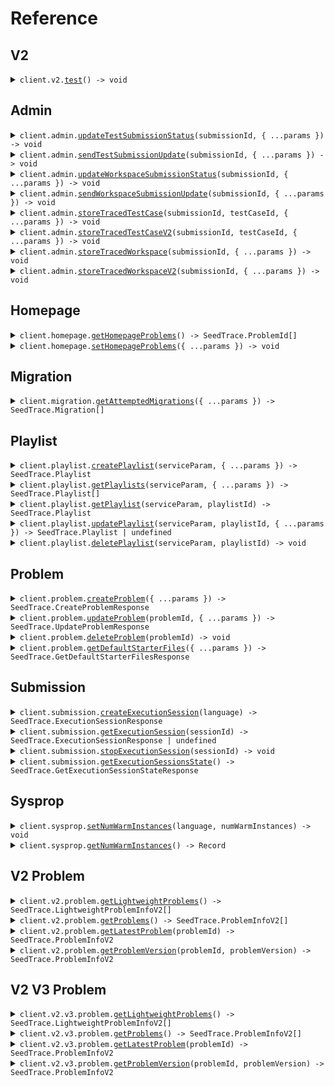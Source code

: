 # Reference

## V2

<details><summary><code>client.v2.<a href="/src/api/resources/v2/client/Client.ts">test</a>() -> void</code></summary>
<dl>
<dd>

#### 🔌 Usage

<dl>
<dd>

<dl>
<dd>

```typescript
await client.v2.test();
```

</dd>
</dl>
</dd>
</dl>

#### ⚙️ Parameters

<dl>
<dd>

<dl>
<dd>

**requestOptions:** `V2.RequestOptions`

</dd>
</dl>
</dd>
</dl>

</dd>
</dl>
</details>

## Admin

<details><summary><code>client.admin.<a href="/src/api/resources/admin/client/Client.ts">updateTestSubmissionStatus</a>(submissionId, { ...params }) -> void</code></summary>
<dl>
<dd>

#### 🔌 Usage

<dl>
<dd>

<dl>
<dd>

```typescript
await client.admin.updateTestSubmissionStatus("d5e9c84f-c2b2-4bf4-b4b0-7ffd7a9ffc32", {
    type: "stopped",
});
```

</dd>
</dl>
</dd>
</dl>

#### ⚙️ Parameters

<dl>
<dd>

<dl>
<dd>

**submissionId:** `SeedTrace.SubmissionId`

</dd>
</dl>

<dl>
<dd>

**request:** `SeedTrace.TestSubmissionStatus`

</dd>
</dl>

<dl>
<dd>

**requestOptions:** `Admin.RequestOptions`

</dd>
</dl>
</dd>
</dl>

</dd>
</dl>
</details>

<details><summary><code>client.admin.<a href="/src/api/resources/admin/client/Client.ts">sendTestSubmissionUpdate</a>(submissionId, { ...params }) -> void</code></summary>
<dl>
<dd>

#### 🔌 Usage

<dl>
<dd>

<dl>
<dd>

```typescript
await client.admin.sendTestSubmissionUpdate("d5e9c84f-c2b2-4bf4-b4b0-7ffd7a9ffc32", {
    updateTime: "2024-01-15T09:30:00Z",
    updateInfo: {
        type: "running",
        value: "QUEUEING_SUBMISSION",
    },
});
```

</dd>
</dl>
</dd>
</dl>

#### ⚙️ Parameters

<dl>
<dd>

<dl>
<dd>

**submissionId:** `SeedTrace.SubmissionId`

</dd>
</dl>

<dl>
<dd>

**request:** `SeedTrace.TestSubmissionUpdate`

</dd>
</dl>

<dl>
<dd>

**requestOptions:** `Admin.RequestOptions`

</dd>
</dl>
</dd>
</dl>

</dd>
</dl>
</details>

<details><summary><code>client.admin.<a href="/src/api/resources/admin/client/Client.ts">updateWorkspaceSubmissionStatus</a>(submissionId, { ...params }) -> void</code></summary>
<dl>
<dd>

#### 🔌 Usage

<dl>
<dd>

<dl>
<dd>

```typescript
await client.admin.updateWorkspaceSubmissionStatus("d5e9c84f-c2b2-4bf4-b4b0-7ffd7a9ffc32", {
    type: "stopped",
});
```

</dd>
</dl>
</dd>
</dl>

#### ⚙️ Parameters

<dl>
<dd>

<dl>
<dd>

**submissionId:** `SeedTrace.SubmissionId`

</dd>
</dl>

<dl>
<dd>

**request:** `SeedTrace.WorkspaceSubmissionStatus`

</dd>
</dl>

<dl>
<dd>

**requestOptions:** `Admin.RequestOptions`

</dd>
</dl>
</dd>
</dl>

</dd>
</dl>
</details>

<details><summary><code>client.admin.<a href="/src/api/resources/admin/client/Client.ts">sendWorkspaceSubmissionUpdate</a>(submissionId, { ...params }) -> void</code></summary>
<dl>
<dd>

#### 🔌 Usage

<dl>
<dd>

<dl>
<dd>

```typescript
await client.admin.sendWorkspaceSubmissionUpdate("d5e9c84f-c2b2-4bf4-b4b0-7ffd7a9ffc32", {
    updateTime: "2024-01-15T09:30:00Z",
    updateInfo: {
        type: "running",
        value: "QUEUEING_SUBMISSION",
    },
});
```

</dd>
</dl>
</dd>
</dl>

#### ⚙️ Parameters

<dl>
<dd>

<dl>
<dd>

**submissionId:** `SeedTrace.SubmissionId`

</dd>
</dl>

<dl>
<dd>

**request:** `SeedTrace.WorkspaceSubmissionUpdate`

</dd>
</dl>

<dl>
<dd>

**requestOptions:** `Admin.RequestOptions`

</dd>
</dl>
</dd>
</dl>

</dd>
</dl>
</details>

<details><summary><code>client.admin.<a href="/src/api/resources/admin/client/Client.ts">storeTracedTestCase</a>(submissionId, testCaseId, { ...params }) -> void</code></summary>
<dl>
<dd>

#### 🔌 Usage

<dl>
<dd>

<dl>
<dd>

```typescript
await client.admin.storeTracedTestCase("d5e9c84f-c2b2-4bf4-b4b0-7ffd7a9ffc32", "testCaseId", {
    result: {
        result: {
            expectedResult: {
                type: "integerValue",
                value: 1,
            },
            actualResult: {
                type: "value",
                value: {
                    type: "integerValue",
                    value: 1,
                },
            },
            passed: true,
        },
        stdout: "stdout",
    },
    traceResponses: [
        {
            submissionId: "d5e9c84f-c2b2-4bf4-b4b0-7ffd7a9ffc32",
            lineNumber: 1,
            returnValue: {
                type: "integerValue",
                value: 1,
            },
            expressionLocation: {
                start: 1,
                offset: 1,
            },
            stack: {
                numStackFrames: 1,
                topStackFrame: {
                    methodName: "methodName",
                    lineNumber: 1,
                    scopes: [
                        {
                            variables: {
                                variables: {
                                    type: "integerValue",
                                    value: 1,
                                },
                            },
                        },
                        {
                            variables: {
                                variables: {
                                    type: "integerValue",
                                    value: 1,
                                },
                            },
                        },
                    ],
                },
            },
            stdout: "stdout",
        },
        {
            submissionId: "d5e9c84f-c2b2-4bf4-b4b0-7ffd7a9ffc32",
            lineNumber: 1,
            returnValue: {
                type: "integerValue",
                value: 1,
            },
            expressionLocation: {
                start: 1,
                offset: 1,
            },
            stack: {
                numStackFrames: 1,
                topStackFrame: {
                    methodName: "methodName",
                    lineNumber: 1,
                    scopes: [
                        {
                            variables: {
                                variables: {
                                    type: "integerValue",
                                    value: 1,
                                },
                            },
                        },
                        {
                            variables: {
                                variables: {
                                    type: "integerValue",
                                    value: 1,
                                },
                            },
                        },
                    ],
                },
            },
            stdout: "stdout",
        },
    ],
});
```

</dd>
</dl>
</dd>
</dl>

#### ⚙️ Parameters

<dl>
<dd>

<dl>
<dd>

**submissionId:** `SeedTrace.SubmissionId`

</dd>
</dl>

<dl>
<dd>

**testCaseId:** `string`

</dd>
</dl>

<dl>
<dd>

**request:** `SeedTrace.StoreTracedTestCaseRequest`

</dd>
</dl>

<dl>
<dd>

**requestOptions:** `Admin.RequestOptions`

</dd>
</dl>
</dd>
</dl>

</dd>
</dl>
</details>

<details><summary><code>client.admin.<a href="/src/api/resources/admin/client/Client.ts">storeTracedTestCaseV2</a>(submissionId, testCaseId, { ...params }) -> void</code></summary>
<dl>
<dd>

#### 🔌 Usage

<dl>
<dd>

<dl>
<dd>

```typescript
await client.admin.storeTracedTestCaseV2("d5e9c84f-c2b2-4bf4-b4b0-7ffd7a9ffc32", "testCaseId", [
    {
        submissionId: "d5e9c84f-c2b2-4bf4-b4b0-7ffd7a9ffc32",
        lineNumber: 1,
        file: {
            filename: "filename",
            directory: "directory",
        },
        returnValue: {
            type: "integerValue",
            value: 1,
        },
        expressionLocation: {
            start: 1,
            offset: 1,
        },
        stack: {
            numStackFrames: 1,
            topStackFrame: {
                methodName: "methodName",
                lineNumber: 1,
                scopes: [
                    {
                        variables: {
                            variables: {
                                type: "integerValue",
                                value: 1,
                            },
                        },
                    },
                    {
                        variables: {
                            variables: {
                                type: "integerValue",
                                value: 1,
                            },
                        },
                    },
                ],
            },
        },
        stdout: "stdout",
    },
    {
        submissionId: "d5e9c84f-c2b2-4bf4-b4b0-7ffd7a9ffc32",
        lineNumber: 1,
        file: {
            filename: "filename",
            directory: "directory",
        },
        returnValue: {
            type: "integerValue",
            value: 1,
        },
        expressionLocation: {
            start: 1,
            offset: 1,
        },
        stack: {
            numStackFrames: 1,
            topStackFrame: {
                methodName: "methodName",
                lineNumber: 1,
                scopes: [
                    {
                        variables: {
                            variables: {
                                type: "integerValue",
                                value: 1,
                            },
                        },
                    },
                    {
                        variables: {
                            variables: {
                                type: "integerValue",
                                value: 1,
                            },
                        },
                    },
                ],
            },
        },
        stdout: "stdout",
    },
]);
```

</dd>
</dl>
</dd>
</dl>

#### ⚙️ Parameters

<dl>
<dd>

<dl>
<dd>

**submissionId:** `SeedTrace.SubmissionId`

</dd>
</dl>

<dl>
<dd>

**testCaseId:** `SeedTrace.TestCaseId`

</dd>
</dl>

<dl>
<dd>

**request:** `SeedTrace.TraceResponseV2[]`

</dd>
</dl>

<dl>
<dd>

**requestOptions:** `Admin.RequestOptions`

</dd>
</dl>
</dd>
</dl>

</dd>
</dl>
</details>

<details><summary><code>client.admin.<a href="/src/api/resources/admin/client/Client.ts">storeTracedWorkspace</a>(submissionId, { ...params }) -> void</code></summary>
<dl>
<dd>

#### 🔌 Usage

<dl>
<dd>

<dl>
<dd>

```typescript
await client.admin.storeTracedWorkspace("d5e9c84f-c2b2-4bf4-b4b0-7ffd7a9ffc32", {
    workspaceRunDetails: {
        exceptionV2: {
            type: "generic",
            exceptionType: "exceptionType",
            exceptionMessage: "exceptionMessage",
            exceptionStacktrace: "exceptionStacktrace",
        },
        exception: {
            exceptionType: "exceptionType",
            exceptionMessage: "exceptionMessage",
            exceptionStacktrace: "exceptionStacktrace",
        },
        stdout: "stdout",
    },
    traceResponses: [
        {
            submissionId: "d5e9c84f-c2b2-4bf4-b4b0-7ffd7a9ffc32",
            lineNumber: 1,
            returnValue: {
                type: "integerValue",
                value: 1,
            },
            expressionLocation: {
                start: 1,
                offset: 1,
            },
            stack: {
                numStackFrames: 1,
                topStackFrame: {
                    methodName: "methodName",
                    lineNumber: 1,
                    scopes: [
                        {
                            variables: {
                                variables: {
                                    type: "integerValue",
                                    value: 1,
                                },
                            },
                        },
                        {
                            variables: {
                                variables: {
                                    type: "integerValue",
                                    value: 1,
                                },
                            },
                        },
                    ],
                },
            },
            stdout: "stdout",
        },
        {
            submissionId: "d5e9c84f-c2b2-4bf4-b4b0-7ffd7a9ffc32",
            lineNumber: 1,
            returnValue: {
                type: "integerValue",
                value: 1,
            },
            expressionLocation: {
                start: 1,
                offset: 1,
            },
            stack: {
                numStackFrames: 1,
                topStackFrame: {
                    methodName: "methodName",
                    lineNumber: 1,
                    scopes: [
                        {
                            variables: {
                                variables: {
                                    type: "integerValue",
                                    value: 1,
                                },
                            },
                        },
                        {
                            variables: {
                                variables: {
                                    type: "integerValue",
                                    value: 1,
                                },
                            },
                        },
                    ],
                },
            },
            stdout: "stdout",
        },
    ],
});
```

</dd>
</dl>
</dd>
</dl>

#### ⚙️ Parameters

<dl>
<dd>

<dl>
<dd>

**submissionId:** `SeedTrace.SubmissionId`

</dd>
</dl>

<dl>
<dd>

**request:** `SeedTrace.StoreTracedWorkspaceRequest`

</dd>
</dl>

<dl>
<dd>

**requestOptions:** `Admin.RequestOptions`

</dd>
</dl>
</dd>
</dl>

</dd>
</dl>
</details>

<details><summary><code>client.admin.<a href="/src/api/resources/admin/client/Client.ts">storeTracedWorkspaceV2</a>(submissionId, { ...params }) -> void</code></summary>
<dl>
<dd>

#### 🔌 Usage

<dl>
<dd>

<dl>
<dd>

```typescript
await client.admin.storeTracedWorkspaceV2("d5e9c84f-c2b2-4bf4-b4b0-7ffd7a9ffc32", [
    {
        submissionId: "d5e9c84f-c2b2-4bf4-b4b0-7ffd7a9ffc32",
        lineNumber: 1,
        file: {
            filename: "filename",
            directory: "directory",
        },
        returnValue: {
            type: "integerValue",
            value: 1,
        },
        expressionLocation: {
            start: 1,
            offset: 1,
        },
        stack: {
            numStackFrames: 1,
            topStackFrame: {
                methodName: "methodName",
                lineNumber: 1,
                scopes: [
                    {
                        variables: {
                            variables: {
                                type: "integerValue",
                                value: 1,
                            },
                        },
                    },
                    {
                        variables: {
                            variables: {
                                type: "integerValue",
                                value: 1,
                            },
                        },
                    },
                ],
            },
        },
        stdout: "stdout",
    },
    {
        submissionId: "d5e9c84f-c2b2-4bf4-b4b0-7ffd7a9ffc32",
        lineNumber: 1,
        file: {
            filename: "filename",
            directory: "directory",
        },
        returnValue: {
            type: "integerValue",
            value: 1,
        },
        expressionLocation: {
            start: 1,
            offset: 1,
        },
        stack: {
            numStackFrames: 1,
            topStackFrame: {
                methodName: "methodName",
                lineNumber: 1,
                scopes: [
                    {
                        variables: {
                            variables: {
                                type: "integerValue",
                                value: 1,
                            },
                        },
                    },
                    {
                        variables: {
                            variables: {
                                type: "integerValue",
                                value: 1,
                            },
                        },
                    },
                ],
            },
        },
        stdout: "stdout",
    },
]);
```

</dd>
</dl>
</dd>
</dl>

#### ⚙️ Parameters

<dl>
<dd>

<dl>
<dd>

**submissionId:** `SeedTrace.SubmissionId`

</dd>
</dl>

<dl>
<dd>

**request:** `SeedTrace.TraceResponseV2[]`

</dd>
</dl>

<dl>
<dd>

**requestOptions:** `Admin.RequestOptions`

</dd>
</dl>
</dd>
</dl>

</dd>
</dl>
</details>

## Homepage

<details><summary><code>client.homepage.<a href="/src/api/resources/homepage/client/Client.ts">getHomepageProblems</a>() -> SeedTrace.ProblemId[]</code></summary>
<dl>
<dd>

#### 🔌 Usage

<dl>
<dd>

<dl>
<dd>

```typescript
await client.homepage.getHomepageProblems();
```

</dd>
</dl>
</dd>
</dl>

#### ⚙️ Parameters

<dl>
<dd>

<dl>
<dd>

**requestOptions:** `Homepage.RequestOptions`

</dd>
</dl>
</dd>
</dl>

</dd>
</dl>
</details>

<details><summary><code>client.homepage.<a href="/src/api/resources/homepage/client/Client.ts">setHomepageProblems</a>({ ...params }) -> void</code></summary>
<dl>
<dd>

#### 🔌 Usage

<dl>
<dd>

<dl>
<dd>

```typescript
await client.homepage.setHomepageProblems(["string", "string"]);
```

</dd>
</dl>
</dd>
</dl>

#### ⚙️ Parameters

<dl>
<dd>

<dl>
<dd>

**request:** `SeedTrace.ProblemId[]`

</dd>
</dl>

<dl>
<dd>

**requestOptions:** `Homepage.RequestOptions`

</dd>
</dl>
</dd>
</dl>

</dd>
</dl>
</details>

## Migration

<details><summary><code>client.migration.<a href="/src/api/resources/migration/client/Client.ts">getAttemptedMigrations</a>({ ...params }) -> SeedTrace.Migration[]</code></summary>
<dl>
<dd>

#### 🔌 Usage

<dl>
<dd>

<dl>
<dd>

```typescript
await client.migration.getAttemptedMigrations({
    adminKeyHeader: "admin-key-header",
});
```

</dd>
</dl>
</dd>
</dl>

#### ⚙️ Parameters

<dl>
<dd>

<dl>
<dd>

**request:** `SeedTrace.GetAttemptedMigrationsRequest`

</dd>
</dl>

<dl>
<dd>

**requestOptions:** `Migration.RequestOptions`

</dd>
</dl>
</dd>
</dl>

</dd>
</dl>
</details>

## Playlist

<details><summary><code>client.playlist.<a href="/src/api/resources/playlist/client/Client.ts">createPlaylist</a>(serviceParam, { ...params }) -> SeedTrace.Playlist</code></summary>
<dl>
<dd>

#### 📝 Description

<dl>
<dd>

<dl>
<dd>

Create a new playlist

</dd>
</dl>
</dd>
</dl>

#### 🔌 Usage

<dl>
<dd>

<dl>
<dd>

```typescript
await client.playlist.createPlaylist(1, {
    datetime: "2024-01-15T09:30:00Z",
    optionalDatetime: "2024-01-15T09:30:00Z",
    body: {
        name: "name",
        problems: ["problems", "problems"],
    },
});
```

</dd>
</dl>
</dd>
</dl>

#### ⚙️ Parameters

<dl>
<dd>

<dl>
<dd>

**serviceParam:** `number`

</dd>
</dl>

<dl>
<dd>

**request:** `SeedTrace.CreatePlaylistRequest`

</dd>
</dl>

<dl>
<dd>

**requestOptions:** `Playlist.RequestOptions`

</dd>
</dl>
</dd>
</dl>

</dd>
</dl>
</details>

<details><summary><code>client.playlist.<a href="/src/api/resources/playlist/client/Client.ts">getPlaylists</a>(serviceParam, { ...params }) -> SeedTrace.Playlist[]</code></summary>
<dl>
<dd>

#### 📝 Description

<dl>
<dd>

<dl>
<dd>

Returns the user's playlists

</dd>
</dl>
</dd>
</dl>

#### 🔌 Usage

<dl>
<dd>

<dl>
<dd>

```typescript
await client.playlist.getPlaylists(1, {
    limit: 1,
    otherField: "otherField",
    multiLineDocs: "multiLineDocs",
    optionalMultipleField: "optionalMultipleField",
    multipleField: "multipleField",
});
```

</dd>
</dl>
</dd>
</dl>

#### ⚙️ Parameters

<dl>
<dd>

<dl>
<dd>

**serviceParam:** `number`

</dd>
</dl>

<dl>
<dd>

**request:** `SeedTrace.GetPlaylistsRequest`

</dd>
</dl>

<dl>
<dd>

**requestOptions:** `Playlist.RequestOptions`

</dd>
</dl>
</dd>
</dl>

</dd>
</dl>
</details>

<details><summary><code>client.playlist.<a href="/src/api/resources/playlist/client/Client.ts">getPlaylist</a>(serviceParam, playlistId) -> SeedTrace.Playlist</code></summary>
<dl>
<dd>

#### 📝 Description

<dl>
<dd>

<dl>
<dd>

Returns a playlist

</dd>
</dl>
</dd>
</dl>

#### 🔌 Usage

<dl>
<dd>

<dl>
<dd>

```typescript
await client.playlist.getPlaylist(1, "playlistId");
```

</dd>
</dl>
</dd>
</dl>

#### ⚙️ Parameters

<dl>
<dd>

<dl>
<dd>

**serviceParam:** `number`

</dd>
</dl>

<dl>
<dd>

**playlistId:** `SeedTrace.PlaylistId`

</dd>
</dl>

<dl>
<dd>

**requestOptions:** `Playlist.RequestOptions`

</dd>
</dl>
</dd>
</dl>

</dd>
</dl>
</details>

<details><summary><code>client.playlist.<a href="/src/api/resources/playlist/client/Client.ts">updatePlaylist</a>(serviceParam, playlistId, { ...params }) -> SeedTrace.Playlist | undefined</code></summary>
<dl>
<dd>

#### 📝 Description

<dl>
<dd>

<dl>
<dd>

Updates a playlist

</dd>
</dl>
</dd>
</dl>

#### 🔌 Usage

<dl>
<dd>

<dl>
<dd>

```typescript
await client.playlist.updatePlaylist(1, "playlistId", {
    name: "name",
    problems: ["problems", "problems"],
});
```

</dd>
</dl>
</dd>
</dl>

#### ⚙️ Parameters

<dl>
<dd>

<dl>
<dd>

**serviceParam:** `number`

</dd>
</dl>

<dl>
<dd>

**playlistId:** `SeedTrace.PlaylistId`

</dd>
</dl>

<dl>
<dd>

**request:** `SeedTrace.UpdatePlaylistRequest`

</dd>
</dl>

<dl>
<dd>

**requestOptions:** `Playlist.RequestOptions`

</dd>
</dl>
</dd>
</dl>

</dd>
</dl>
</details>

<details><summary><code>client.playlist.<a href="/src/api/resources/playlist/client/Client.ts">deletePlaylist</a>(serviceParam, playlistId) -> void</code></summary>
<dl>
<dd>

#### 📝 Description

<dl>
<dd>

<dl>
<dd>

Deletes a playlist

</dd>
</dl>
</dd>
</dl>

#### 🔌 Usage

<dl>
<dd>

<dl>
<dd>

```typescript
await client.playlist.deletePlaylist(1, "playlist_id");
```

</dd>
</dl>
</dd>
</dl>

#### ⚙️ Parameters

<dl>
<dd>

<dl>
<dd>

**serviceParam:** `number`

</dd>
</dl>

<dl>
<dd>

**playlistId:** `SeedTrace.PlaylistId`

</dd>
</dl>

<dl>
<dd>

**requestOptions:** `Playlist.RequestOptions`

</dd>
</dl>
</dd>
</dl>

</dd>
</dl>
</details>

## Problem

<details><summary><code>client.problem.<a href="/src/api/resources/problem/client/Client.ts">createProblem</a>({ ...params }) -> SeedTrace.CreateProblemResponse</code></summary>
<dl>
<dd>

#### 📝 Description

<dl>
<dd>

<dl>
<dd>

Creates a problem

</dd>
</dl>
</dd>
</dl>

#### 🔌 Usage

<dl>
<dd>

<dl>
<dd>

```typescript
await client.problem.createProblem({
    problemName: "problemName",
    problemDescription: {
        boards: [
            {
                type: "html",
                value: "boards",
            },
            {
                type: "html",
                value: "boards",
            },
        ],
    },
    files: {
        ["JAVA"]: {
            solutionFile: {
                filename: "filename",
                contents: "contents",
            },
            readOnlyFiles: [
                {
                    filename: "filename",
                    contents: "contents",
                },
                {
                    filename: "filename",
                    contents: "contents",
                },
            ],
        },
    },
    inputParams: [
        {
            variableType: {
                type: "integerType",
            },
            name: "name",
        },
        {
            variableType: {
                type: "integerType",
            },
            name: "name",
        },
    ],
    outputType: {
        type: "integerType",
    },
    testcases: [
        {
            testCase: {
                id: "id",
                params: [
                    {
                        type: "integerValue",
                        value: 1,
                    },
                    {
                        type: "integerValue",
                        value: 1,
                    },
                ],
            },
            expectedResult: {
                type: "integerValue",
                value: 1,
            },
        },
        {
            testCase: {
                id: "id",
                params: [
                    {
                        type: "integerValue",
                        value: 1,
                    },
                    {
                        type: "integerValue",
                        value: 1,
                    },
                ],
            },
            expectedResult: {
                type: "integerValue",
                value: 1,
            },
        },
    ],
    methodName: "methodName",
});
```

</dd>
</dl>
</dd>
</dl>

#### ⚙️ Parameters

<dl>
<dd>

<dl>
<dd>

**request:** `SeedTrace.CreateProblemRequest`

</dd>
</dl>

<dl>
<dd>

**requestOptions:** `Problem.RequestOptions`

</dd>
</dl>
</dd>
</dl>

</dd>
</dl>
</details>

<details><summary><code>client.problem.<a href="/src/api/resources/problem/client/Client.ts">updateProblem</a>(problemId, { ...params }) -> SeedTrace.UpdateProblemResponse</code></summary>
<dl>
<dd>

#### 📝 Description

<dl>
<dd>

<dl>
<dd>

Updates a problem

</dd>
</dl>
</dd>
</dl>

#### 🔌 Usage

<dl>
<dd>

<dl>
<dd>

```typescript
await client.problem.updateProblem("problemId", {
    problemName: "problemName",
    problemDescription: {
        boards: [
            {
                type: "html",
                value: "boards",
            },
            {
                type: "html",
                value: "boards",
            },
        ],
    },
    files: {
        ["JAVA"]: {
            solutionFile: {
                filename: "filename",
                contents: "contents",
            },
            readOnlyFiles: [
                {
                    filename: "filename",
                    contents: "contents",
                },
                {
                    filename: "filename",
                    contents: "contents",
                },
            ],
        },
    },
    inputParams: [
        {
            variableType: {
                type: "integerType",
            },
            name: "name",
        },
        {
            variableType: {
                type: "integerType",
            },
            name: "name",
        },
    ],
    outputType: {
        type: "integerType",
    },
    testcases: [
        {
            testCase: {
                id: "id",
                params: [
                    {
                        type: "integerValue",
                        value: 1,
                    },
                    {
                        type: "integerValue",
                        value: 1,
                    },
                ],
            },
            expectedResult: {
                type: "integerValue",
                value: 1,
            },
        },
        {
            testCase: {
                id: "id",
                params: [
                    {
                        type: "integerValue",
                        value: 1,
                    },
                    {
                        type: "integerValue",
                        value: 1,
                    },
                ],
            },
            expectedResult: {
                type: "integerValue",
                value: 1,
            },
        },
    ],
    methodName: "methodName",
});
```

</dd>
</dl>
</dd>
</dl>

#### ⚙️ Parameters

<dl>
<dd>

<dl>
<dd>

**problemId:** `SeedTrace.ProblemId`

</dd>
</dl>

<dl>
<dd>

**request:** `SeedTrace.CreateProblemRequest`

</dd>
</dl>

<dl>
<dd>

**requestOptions:** `Problem.RequestOptions`

</dd>
</dl>
</dd>
</dl>

</dd>
</dl>
</details>

<details><summary><code>client.problem.<a href="/src/api/resources/problem/client/Client.ts">deleteProblem</a>(problemId) -> void</code></summary>
<dl>
<dd>

#### 📝 Description

<dl>
<dd>

<dl>
<dd>

Soft deletes a problem

</dd>
</dl>
</dd>
</dl>

#### 🔌 Usage

<dl>
<dd>

<dl>
<dd>

```typescript
await client.problem.deleteProblem("problemId");
```

</dd>
</dl>
</dd>
</dl>

#### ⚙️ Parameters

<dl>
<dd>

<dl>
<dd>

**problemId:** `SeedTrace.ProblemId`

</dd>
</dl>

<dl>
<dd>

**requestOptions:** `Problem.RequestOptions`

</dd>
</dl>
</dd>
</dl>

</dd>
</dl>
</details>

<details><summary><code>client.problem.<a href="/src/api/resources/problem/client/Client.ts">getDefaultStarterFiles</a>({ ...params }) -> SeedTrace.GetDefaultStarterFilesResponse</code></summary>
<dl>
<dd>

#### 📝 Description

<dl>
<dd>

<dl>
<dd>

Returns default starter files for problem

</dd>
</dl>
</dd>
</dl>

#### 🔌 Usage

<dl>
<dd>

<dl>
<dd>

```typescript
await client.problem.getDefaultStarterFiles({
    inputParams: [
        {
            variableType: {
                type: "integerType",
            },
            name: "name",
        },
        {
            variableType: {
                type: "integerType",
            },
            name: "name",
        },
    ],
    outputType: {
        type: "integerType",
    },
    methodName: "methodName",
});
```

</dd>
</dl>
</dd>
</dl>

#### ⚙️ Parameters

<dl>
<dd>

<dl>
<dd>

**request:** `SeedTrace.GetDefaultStarterFilesRequest`

</dd>
</dl>

<dl>
<dd>

**requestOptions:** `Problem.RequestOptions`

</dd>
</dl>
</dd>
</dl>

</dd>
</dl>
</details>

## Submission

<details><summary><code>client.submission.<a href="/src/api/resources/submission/client/Client.ts">createExecutionSession</a>(language) -> SeedTrace.ExecutionSessionResponse</code></summary>
<dl>
<dd>

#### 📝 Description

<dl>
<dd>

<dl>
<dd>

Returns sessionId and execution server URL for session. Spins up server.

</dd>
</dl>
</dd>
</dl>

#### 🔌 Usage

<dl>
<dd>

<dl>
<dd>

```typescript
await client.submission.createExecutionSession("JAVA");
```

</dd>
</dl>
</dd>
</dl>

#### ⚙️ Parameters

<dl>
<dd>

<dl>
<dd>

**language:** `SeedTrace.Language`

</dd>
</dl>

<dl>
<dd>

**requestOptions:** `Submission.RequestOptions`

</dd>
</dl>
</dd>
</dl>

</dd>
</dl>
</details>

<details><summary><code>client.submission.<a href="/src/api/resources/submission/client/Client.ts">getExecutionSession</a>(sessionId) -> SeedTrace.ExecutionSessionResponse | undefined</code></summary>
<dl>
<dd>

#### 📝 Description

<dl>
<dd>

<dl>
<dd>

Returns execution server URL for session. Returns empty if session isn't registered.

</dd>
</dl>
</dd>
</dl>

#### 🔌 Usage

<dl>
<dd>

<dl>
<dd>

```typescript
await client.submission.getExecutionSession("sessionId");
```

</dd>
</dl>
</dd>
</dl>

#### ⚙️ Parameters

<dl>
<dd>

<dl>
<dd>

**sessionId:** `string`

</dd>
</dl>

<dl>
<dd>

**requestOptions:** `Submission.RequestOptions`

</dd>
</dl>
</dd>
</dl>

</dd>
</dl>
</details>

<details><summary><code>client.submission.<a href="/src/api/resources/submission/client/Client.ts">stopExecutionSession</a>(sessionId) -> void</code></summary>
<dl>
<dd>

#### 📝 Description

<dl>
<dd>

<dl>
<dd>

Stops execution session.

</dd>
</dl>
</dd>
</dl>

#### 🔌 Usage

<dl>
<dd>

<dl>
<dd>

```typescript
await client.submission.stopExecutionSession("sessionId");
```

</dd>
</dl>
</dd>
</dl>

#### ⚙️ Parameters

<dl>
<dd>

<dl>
<dd>

**sessionId:** `string`

</dd>
</dl>

<dl>
<dd>

**requestOptions:** `Submission.RequestOptions`

</dd>
</dl>
</dd>
</dl>

</dd>
</dl>
</details>

<details><summary><code>client.submission.<a href="/src/api/resources/submission/client/Client.ts">getExecutionSessionsState</a>() -> SeedTrace.GetExecutionSessionStateResponse</code></summary>
<dl>
<dd>

#### 🔌 Usage

<dl>
<dd>

<dl>
<dd>

```typescript
await client.submission.getExecutionSessionsState();
```

</dd>
</dl>
</dd>
</dl>

#### ⚙️ Parameters

<dl>
<dd>

<dl>
<dd>

**requestOptions:** `Submission.RequestOptions`

</dd>
</dl>
</dd>
</dl>

</dd>
</dl>
</details>

## Sysprop

<details><summary><code>client.sysprop.<a href="/src/api/resources/sysprop/client/Client.ts">setNumWarmInstances</a>(language, numWarmInstances) -> void</code></summary>
<dl>
<dd>

#### 🔌 Usage

<dl>
<dd>

<dl>
<dd>

```typescript
await client.sysprop.setNumWarmInstances("JAVA", 1);
```

</dd>
</dl>
</dd>
</dl>

#### ⚙️ Parameters

<dl>
<dd>

<dl>
<dd>

**language:** `SeedTrace.Language`

</dd>
</dl>

<dl>
<dd>

**numWarmInstances:** `number`

</dd>
</dl>

<dl>
<dd>

**requestOptions:** `Sysprop.RequestOptions`

</dd>
</dl>
</dd>
</dl>

</dd>
</dl>
</details>

<details><summary><code>client.sysprop.<a href="/src/api/resources/sysprop/client/Client.ts">getNumWarmInstances</a>() -> Record<SeedTrace.Language, number | undefined></code></summary>
<dl>
<dd>

#### 🔌 Usage

<dl>
<dd>

<dl>
<dd>

```typescript
await client.sysprop.getNumWarmInstances();
```

</dd>
</dl>
</dd>
</dl>

#### ⚙️ Parameters

<dl>
<dd>

<dl>
<dd>

**requestOptions:** `Sysprop.RequestOptions`

</dd>
</dl>
</dd>
</dl>

</dd>
</dl>
</details>

## V2 Problem

<details><summary><code>client.v2.problem.<a href="/src/api/resources/v2/resources/problem/client/Client.ts">getLightweightProblems</a>() -> SeedTrace.LightweightProblemInfoV2[]</code></summary>
<dl>
<dd>

#### 📝 Description

<dl>
<dd>

<dl>
<dd>

Returns lightweight versions of all problems

</dd>
</dl>
</dd>
</dl>

#### 🔌 Usage

<dl>
<dd>

<dl>
<dd>

```typescript
await client.v2.problem.getLightweightProblems();
```

</dd>
</dl>
</dd>
</dl>

#### ⚙️ Parameters

<dl>
<dd>

<dl>
<dd>

**requestOptions:** `Problem.RequestOptions`

</dd>
</dl>
</dd>
</dl>

</dd>
</dl>
</details>

<details><summary><code>client.v2.problem.<a href="/src/api/resources/v2/resources/problem/client/Client.ts">getProblems</a>() -> SeedTrace.ProblemInfoV2[]</code></summary>
<dl>
<dd>

#### 📝 Description

<dl>
<dd>

<dl>
<dd>

Returns latest versions of all problems

</dd>
</dl>
</dd>
</dl>

#### 🔌 Usage

<dl>
<dd>

<dl>
<dd>

```typescript
await client.v2.problem.getProblems();
```

</dd>
</dl>
</dd>
</dl>

#### ⚙️ Parameters

<dl>
<dd>

<dl>
<dd>

**requestOptions:** `Problem.RequestOptions`

</dd>
</dl>
</dd>
</dl>

</dd>
</dl>
</details>

<details><summary><code>client.v2.problem.<a href="/src/api/resources/v2/resources/problem/client/Client.ts">getLatestProblem</a>(problemId) -> SeedTrace.ProblemInfoV2</code></summary>
<dl>
<dd>

#### 📝 Description

<dl>
<dd>

<dl>
<dd>

Returns latest version of a problem

</dd>
</dl>
</dd>
</dl>

#### 🔌 Usage

<dl>
<dd>

<dl>
<dd>

```typescript
await client.v2.problem.getLatestProblem("problemId");
```

</dd>
</dl>
</dd>
</dl>

#### ⚙️ Parameters

<dl>
<dd>

<dl>
<dd>

**problemId:** `SeedTrace.ProblemId`

</dd>
</dl>

<dl>
<dd>

**requestOptions:** `Problem.RequestOptions`

</dd>
</dl>
</dd>
</dl>

</dd>
</dl>
</details>

<details><summary><code>client.v2.problem.<a href="/src/api/resources/v2/resources/problem/client/Client.ts">getProblemVersion</a>(problemId, problemVersion) -> SeedTrace.ProblemInfoV2</code></summary>
<dl>
<dd>

#### 📝 Description

<dl>
<dd>

<dl>
<dd>

Returns requested version of a problem

</dd>
</dl>
</dd>
</dl>

#### 🔌 Usage

<dl>
<dd>

<dl>
<dd>

```typescript
await client.v2.problem.getProblemVersion("problemId", 1);
```

</dd>
</dl>
</dd>
</dl>

#### ⚙️ Parameters

<dl>
<dd>

<dl>
<dd>

**problemId:** `SeedTrace.ProblemId`

</dd>
</dl>

<dl>
<dd>

**problemVersion:** `number`

</dd>
</dl>

<dl>
<dd>

**requestOptions:** `Problem.RequestOptions`

</dd>
</dl>
</dd>
</dl>

</dd>
</dl>
</details>

## V2 V3 Problem

<details><summary><code>client.v2.v3.problem.<a href="/src/api/resources/v2/resources/v3/resources/problem/client/Client.ts">getLightweightProblems</a>() -> SeedTrace.LightweightProblemInfoV2[]</code></summary>
<dl>
<dd>

#### 📝 Description

<dl>
<dd>

<dl>
<dd>

Returns lightweight versions of all problems

</dd>
</dl>
</dd>
</dl>

#### 🔌 Usage

<dl>
<dd>

<dl>
<dd>

```typescript
await client.v2.v3.problem.getLightweightProblems();
```

</dd>
</dl>
</dd>
</dl>

#### ⚙️ Parameters

<dl>
<dd>

<dl>
<dd>

**requestOptions:** `Problem.RequestOptions`

</dd>
</dl>
</dd>
</dl>

</dd>
</dl>
</details>

<details><summary><code>client.v2.v3.problem.<a href="/src/api/resources/v2/resources/v3/resources/problem/client/Client.ts">getProblems</a>() -> SeedTrace.ProblemInfoV2[]</code></summary>
<dl>
<dd>

#### 📝 Description

<dl>
<dd>

<dl>
<dd>

Returns latest versions of all problems

</dd>
</dl>
</dd>
</dl>

#### 🔌 Usage

<dl>
<dd>

<dl>
<dd>

```typescript
await client.v2.v3.problem.getProblems();
```

</dd>
</dl>
</dd>
</dl>

#### ⚙️ Parameters

<dl>
<dd>

<dl>
<dd>

**requestOptions:** `Problem.RequestOptions`

</dd>
</dl>
</dd>
</dl>

</dd>
</dl>
</details>

<details><summary><code>client.v2.v3.problem.<a href="/src/api/resources/v2/resources/v3/resources/problem/client/Client.ts">getLatestProblem</a>(problemId) -> SeedTrace.ProblemInfoV2</code></summary>
<dl>
<dd>

#### 📝 Description

<dl>
<dd>

<dl>
<dd>

Returns latest version of a problem

</dd>
</dl>
</dd>
</dl>

#### 🔌 Usage

<dl>
<dd>

<dl>
<dd>

```typescript
await client.v2.v3.problem.getLatestProblem("problemId");
```

</dd>
</dl>
</dd>
</dl>

#### ⚙️ Parameters

<dl>
<dd>

<dl>
<dd>

**problemId:** `SeedTrace.ProblemId`

</dd>
</dl>

<dl>
<dd>

**requestOptions:** `Problem.RequestOptions`

</dd>
</dl>
</dd>
</dl>

</dd>
</dl>
</details>

<details><summary><code>client.v2.v3.problem.<a href="/src/api/resources/v2/resources/v3/resources/problem/client/Client.ts">getProblemVersion</a>(problemId, problemVersion) -> SeedTrace.ProblemInfoV2</code></summary>
<dl>
<dd>

#### 📝 Description

<dl>
<dd>

<dl>
<dd>

Returns requested version of a problem

</dd>
</dl>
</dd>
</dl>

#### 🔌 Usage

<dl>
<dd>

<dl>
<dd>

```typescript
await client.v2.v3.problem.getProblemVersion("problemId", 1);
```

</dd>
</dl>
</dd>
</dl>

#### ⚙️ Parameters

<dl>
<dd>

<dl>
<dd>

**problemId:** `SeedTrace.ProblemId`

</dd>
</dl>

<dl>
<dd>

**problemVersion:** `number`

</dd>
</dl>

<dl>
<dd>

**requestOptions:** `Problem.RequestOptions`

</dd>
</dl>
</dd>
</dl>

</dd>
</dl>
</details>
